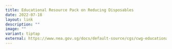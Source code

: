 ```yaml
---
title: Educational Resource Pack on Reducing Disposables
date: 2022-07-18
layout: link
description: ""
image: ""
variant: tiptap
external: https://www.nea.gov.sg/docs/default-source/cgs/cwg-educational-resource-pack.zip
---
```

